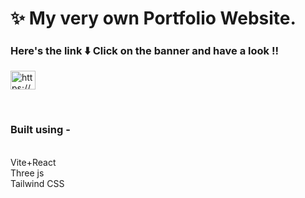 
# ✨ My very own Portfolio Website.
<p align="left">
<h3>Here's the link ⬇️ Click on the banner and have a look !!</h3> 
<a href="https://yashkumar2603.github.io/YashKumarPortfolio/" target="blank"><img align="center" src="https://cdn.icon-icons.com/icons2/3586/PNG/512/token_crypto_portfolio_icon_225985.png" alt="https://yashkumar2603.github.io/YashKumarPortfolio/" height="30" width="40" /></a>
</p>

</br>

<h3>Built using -</h3> <br/> 
 Vite+React <br/>
 Three js <br/>
 Tailwind CSS
